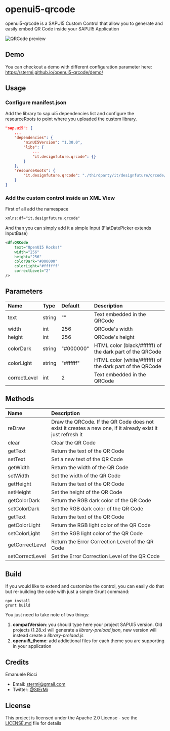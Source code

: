 # openui5-qrcode

openui5-qrcode is a SAPUI5 Custom Control that allow you to generate and easily embed QR Code inside your SAPUI5 Application

![QRCode preview](https://raw.githubusercontent.com/StErMi/openui5-qrcode/master/preview.PNG)

## Demo

You can checkout a demo with different configuration parameter here: https://stermi.github.io/openui5-qrcode/demo/

## Usage

### Configure manifest.json

Add the library to sap.ui5 dependencies list and configure the resourceRoots to point where you uploaded the custom library.

```json
"sap.ui5": {
    ...
	"dependencies": {
		"minUI5Version": "1.30.0",
		"libs": {
    		...
			"it.designfuture.qrcode": {}
		}
	},
	"resourceRoots": {
		"it.designfuture.qrcode": "./thirdparty/it/designfuture/qrcode/"
	}
}
```

### Add the custom control inside an XML View

First of all add the namespace 

```xml
xmlns:df="it.designfuture.qrcode"
```

And than you can simply add it a simple Input (FlatDatePicker extends InputBase)

```xml
<df:QRCode
	text="OpenUI5 Rocks!"
	width="256"
	height="256"
	colorDark="#000000"
	colorLight="#ffffff"
	correctLevel="2"
/>
```

## Parameters

| Name | Type | Default| Description
| :---- | :------------------- | :---- | :---------  |
| text | string | "" | Text embedded in the QRCode
| width | int | 256 | QRCode's width
| height | int | 256 | QRCode's height
| colorDark | string | "#000000" | HTML color (black/#ffffff) of the dark part of the QRCode
| colorLight | string | "#ffffff" | HTML color (white/#ffffff) of the dark part of the QRCode
| correctLevel | int | 2 | Text embedded in the QRCode


## Methods

| Name |  Description
| :---- | :------------------- |
| reDraw | Draw the QRCode. If the QR Code does not exist it creates a new one, if it already exist it just refresh it
| clear | Clear the QR Code
| getText | Return the text of the QR Code
| setText | Set a new text of the QR Code
| getWidth | Return the width of the QR Code
| setWidth | Set the width of the QR Code
| getHeight | Return the text of the QR Code
| setHeight | Set the height of the QR Code
| getColorDark | Return the RGB dark color of the QR Code
| setColorDark | Set the RGB dark color of the QR Code
| getText | Return the text of the QR Code
| getColorLight | Return the RGB light color of the QR Code
| setColorLight | Set the RGB light color of the QR Code
| getCorrectLevel | Return the Error Correction Level of the QR Code
| setCorrectLevel | Set the Error Correction Level of the QR Code

## Build

If you would like to extend and customize the control, you can easily do that but re-building the code with just a simple Grunt command:

```
npm install
grunt build
```

You just need to take note of two things:

 1. **compatVersion**: you should type here your project SAPUI5 version. Old projects (1.28.x) will generate a *library-preload.json*, new version will instead create a *library-prelaod.js*
 2. **openui5_theme**: add addictional files for each theme you are supporting in your application

## Credits

Emanuele Ricci

 - Email: [stermi@gmail.com](stermi@gmail.com)
 - Twitter: [@StErMi](https://twitter.com/StErMi)

## License
This project is licensed under the Apache 2.0 License - see the [LICENSE.md](LICENSE.md) file for details